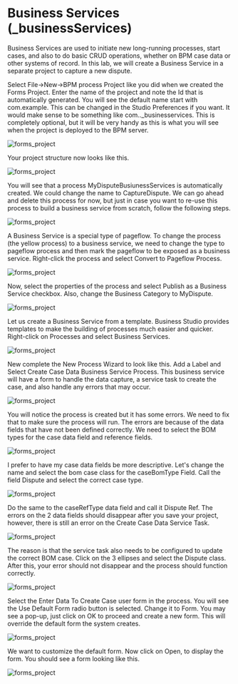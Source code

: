# Business Services (_businessServices)

Business Services are used to initiate new long-running processes, start cases, and also to do basic CRUD operations, whether on BPM case data or other systems of record.
In this lab, we will create a Business Service in a separate project to capture a new dispute.

Select File->New->BPM process Project like you did when we created the Forms Project. Enter the name of the project and note the Id that is automatically generated. You will see the default name start with com.example. This can be changed in the Studio Preferences if you want. It would make sense to be something like com.<customer name>.<solution name>_businesservices. This is completely optional, but it will be very handy as this is what you will see when the project is deployed to the BPM server.

![forms_project](images/bServices/1.png)

Your project structure now looks like this.

![forms_project](images/bServices/2.png)

You will see that a process MyDisputeBusiunessServices is automatically created. We could change the name to CaptureDispute.
We can go ahead and delete this process for now, but just in case you want to re-use this process to build a business service from scratch, follow the following steps.

![forms_project](images/bServices/3.png)

A Business Service is a special type of pageflow. To change the process (the yellow process) to a business service, we need to change the type to pageflow process and then mark the pageflow to be exposed as a business service. Right-click the process and select Convert to Pageflow Process.

![forms_project](images/bServices/4.png)

Now, select the properties of the process and select Publish as a Business Service checkbox. Also, change the Business Category to MyDispute.

![forms_project](images/bServices/5.png)

Let us create a Business Service from a template. Business Studio provides templates to make the building of processes much easier and quicker. Right-click on Processes and select Business Services.

![forms_project](images/bServices/6.png)

New complete the New Process Wizard to look like this. Add a Label and Select Create Case Data Business Service Process. This business service will have a form to handle the data capture, a service task to create the case, and also handle any errors that may occur.

![forms_project](images/bServices/7.png)

You will notice the process is created but it has some errors. We need to fix that to make sure the process will run. The errors are because of the data fields that have not been defined correctly. We need to select the BOM types for the case data field and reference fields.  

![forms_project](images/bServices/8.png)

I prefer to have my case data fields be more descriptive. Let's change the name and select the bom case class for the caseBomType Field. Call the field Dispute and select the correct case type.

![forms_project](images/bServices/9.png)

Do the same to the caseRefType data field and call it Dispute Ref. The errors on the 2 data fields should disappear after you save your project, however, there is still an error on the Create Case Data Service Task. 

![forms_project](images/bServices/10.png)

The reason is that the service task also needs to be configured to update the correct BOM case. Click on the 3 ellipses and select the Dispute class. After this, your error should not disappear and the process should function correctly.

![forms_project](images/bServices/11.png)

Select the Enter Data To Create Case user form in the process. You will see the Use Default Form radio button is selected. Change it to Form. You may see a pop-up, just click on OK to proceed and create a new form. This will override the default form the system creates. 

![forms_project](images/bServices/12.png)

We want to customize the default form. Now click on Open, to display the form. You should see a form looking like this.

![forms_project](images/bServices/13.png)

